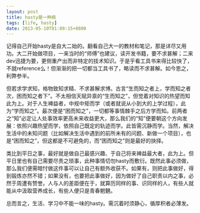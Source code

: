 ```yaml
---
layout: post
title: hasty是一种病
tags: [life, hasty]
date: 2013-05-10T01:09:15+0800
---
```


记得自己开始hasty是自大二始的。翻看自己大一的教材和笔记，那是详尽又用功。大二开始做项目，一来当时的“师傅”也建议，读开发书籍，要不求甚解；二来dev迅捷为要，更侧重产出而非特定的技术知识。于是乎看工具书来得比较快了，不就reference么！但渐渐的把一切都当工具书了，略读而不求甚解。如今思之，利弊参半。

但若求学求知，格物致知求精、不求甚解求博。古言“生而知之者上，学而知之者次，困而知之者下”。不太相信天赋异禀的“生而知之”，但觉着对知识的热望而知此为上。对于人生裨益者，中规中矩而学（或者就说从小到大的上学过程），此为“学而知之”。最次便是“困而知之”，一切都等事情棘手之后方学而知。前两者之“知”必定让人处事效率更高未来收益更大，那么我们的“知”便要朝这个方向发展：依照兴趣热望而学，依照自己既定的轨迹而学。此皆需沉静而学。当然，解决生活中的未知问题（比如解决生活中遇到的前所未有的问题、新做一个项目），也是“困而知之”，但这都是不可避免的，而“困而知之”则是最好的抉择。

类比到平日之事，最好就是做自己最感兴趣、于自己将来裨益最大者，此为上。但平日里也有自己需要尽责之琐事，此种事情切勿hasty而敷衍。既然此事必须做，那么我们便需暗忖做这件事可以让自己有额外收获不。如果有，则把此事做好，得到锻炼亦然不错；如果没有，也要把此事做好，因为做好了自己职责以内之事，必然于周遭有赞誉。人与人的差距便在于，就算历同样的事、识同样的人，有些人就能从中汲取营养成长，有些人便只是青春魍魉。

总而言之，生活、学习中不能一味的hasty。需沉着时须静心，循厚积者必薄发。